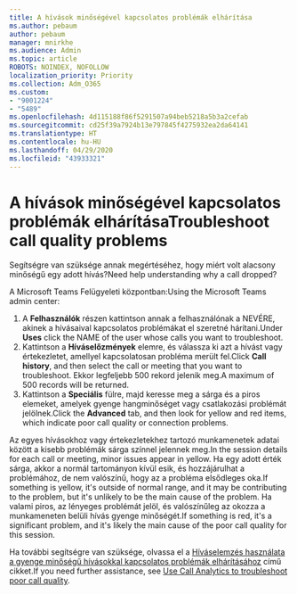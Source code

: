 ```yaml
---
title: A hívások minőségével kapcsolatos problémák elhárítása
ms.author: pebaum
author: pebaum
manager: mnirkhe
ms.audience: Admin
ms.topic: article
ROBOTS: NOINDEX, NOFOLLOW
localization_priority: Priority
ms.collection: Adm_O365
ms.custom:
- "9001224"
- "5489"
ms.openlocfilehash: 4d115188f86f5291507a94beb5218a5b3a2cefab
ms.sourcegitcommit: cd25f39a7924b13e797845f4275932ea2da64141
ms.translationtype: HT
ms.contentlocale: hu-HU
ms.lasthandoff: 04/29/2020
ms.locfileid: "43933321"
---
```

# <a name="troubleshoot-call-quality-problems"></a><span data-ttu-id="338cc-102">A hívások minőségével kapcsolatos problémák elhárítása</span><span class="sxs-lookup"><span data-stu-id="338cc-102">Troubleshoot call quality problems</span></span>

<span data-ttu-id="338cc-103">Segítségre van szüksége annak megértéséhez, hogy miért volt alacsony minőségű egy adott hívás?</span><span class="sxs-lookup"><span data-stu-id="338cc-103">Need help understanding why a call dropped?</span></span>

<span data-ttu-id="338cc-104">A Microsoft Teams Felügyeleti központban:</span><span class="sxs-lookup"><span data-stu-id="338cc-104">Using the Microsoft Teams admin center:</span></span>

1. <span data-ttu-id="338cc-105">A **Felhasználók** részen kattintson annak a felhasználónak a NEVÉRE, akinek a hívásaival kapcsolatos problémákat el szeretné hárítani.</span><span class="sxs-lookup"><span data-stu-id="338cc-105">Under **Uses** click the NAME of the user whose calls you want to troubleshoot.</span></span>
2. <span data-ttu-id="338cc-106">Kattintson a **Híváselőzmények** elemre, és válassza ki azt a hívást vagy értekezletet, amellyel kapcsolatosan probléma merült fel.</span><span class="sxs-lookup"><span data-stu-id="338cc-106">Click **Call history**, and then select the call or meeting that you want to troubleshoot.</span></span> <span data-ttu-id="338cc-107">Ekkor legfeljebb 500 rekord jelenik meg.</span><span class="sxs-lookup"><span data-stu-id="338cc-107">A maximum of 500 records will be returned.</span></span>
3. <span data-ttu-id="338cc-108">Kattintson a **Speciális** fülre, majd keresse meg a sárga és a piros elemeket, amelyek gyenge hangminőséget vagy csatlakozási problémát jelölnek.</span><span class="sxs-lookup"><span data-stu-id="338cc-108">Click the **Advanced** tab, and then look for yellow and red items, which indicate poor call quality or connection problems.</span></span>

<span data-ttu-id="338cc-109">Az egyes hívásokhoz vagy értekezletekhez tartozó munkamenetek adatai között a kisebb problémák sárga színnel jelennek meg.</span><span class="sxs-lookup"><span data-stu-id="338cc-109">In the session details for each call or meeting, minor issues appear in yellow.</span></span> <span data-ttu-id="338cc-110">Ha egy adott érték sárga, akkor a normál tartományon kívül esik, és hozzájárulhat a problémához, de nem valószínű, hogy az a probléma elsődleges oka.</span><span class="sxs-lookup"><span data-stu-id="338cc-110">If something is yellow, it's outside of normal range, and it may be contributing to the problem, but it's unlikely to be the main cause of the problem.</span></span> <span data-ttu-id="338cc-111">Ha valami piros, az lényeges problémát jelöl, és valószínűleg az okozza a munkameneten belüli hívás gyenge minőségét.</span><span class="sxs-lookup"><span data-stu-id="338cc-111">If something is red, it's a significant problem, and it's likely the main cause of the poor call quality for this session.</span></span>

<span data-ttu-id="338cc-112">Ha további segítségre van szüksége, olvassa el a [Híváselemzés használata a gyenge minőségű hívásokkal kapcsolatos problémák elhárításához](https://docs.microsoft.com/microsoftteams/use-call-analytics-to-troubleshoot-poor-call-quality#troubleshoot-call-quality-problems-using-call-analytics) című cikket.</span><span class="sxs-lookup"><span data-stu-id="338cc-112">If you need further assistance, see [Use Call Analytics to troubleshoot poor call quality](https://docs.microsoft.com/microsoftteams/use-call-analytics-to-troubleshoot-poor-call-quality#troubleshoot-call-quality-problems-using-call-analytics).</span></span>
